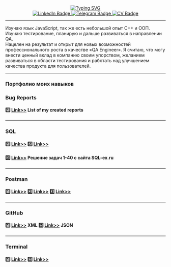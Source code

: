 <div id="badges" align="center">
  <a href="https://git.io/typing-svg"><img src="https://readme-typing-svg.herokuapp.com?font=Fira+Code&size=25&pause=500&vCenter=true&width=560&height=95&lines=Привет%F0%9F%91%8B+меня+зовут+Никита+Устинов+%f0%9f%98%8e;Это+мой+профиль+достижений+Github+%F0%9F%98%8C;Всегда+открыт+для+сотрудничества!+%f0%9f%91%8f" alt="Typing SVG" />
  </a>
</div>

<div id="badges" align="center">
  <a href="https://www.linkedin.com/in/nikitaustinov">
    <img src="https://img.shields.io/badge/Linked_In-steelblue?style=for-the-badge&logo=linkedin&logoColor=white" alt="LinkedIn Badge"/>
  </a>
  <a href="https://t.me/ipohaa">
    <img src="https://img.shields.io/badge/Telegram-steelblue?style=for-the-badge&logo=telegram&logoColor=white" alt="Telegram Badge"/>
  </a>
    <a href="https://drive.google.com/file/d/1x2d8e6eOK9qoEjCJ9Db00eBqVfYTKITz/view?usp=sharing">
    <img src="https://img.shields.io/badge/My CV-steelblue?style=for-the-badge&logo=googledrive&logoColor=white" alt="CV Badge"/>
  </a>
</div>

______
Изучаю язык JavaScript, так же есть небольшой опыт C++ и ООП.  
Изучаю тестирование, планирую и дальше развиваться в направлении QA.  
Нацелен на результат и открыт для новых возможностей профессионального роста в качестве «QA Engineer».
Я считаю, что могу внести ценный вклад в компанию своим упорством, желанием развиваться в области тестирования и работать над улучшением качества продукта для пользователей.
______

### []() Портфолио моих навыков
### []() Bug Reports
#### []() :one: [Link>>](https://docs.google.com/spreadsheets/d/17RzppNB2YIgj4jFw8O9dTf_K8lu_6yOa5zDRNsg0lFE/edit?usp=sharing) List of my created reports 
______
### []() SQL
#### :one: [Link>>](https://github.com/ipohaa/SQL/tree/main/homework1) :two: [Link>>](https://github.com/ipohaa/SQL/tree/main/homework2)
#### :three: [Link>>](https://github.com/ipohaa/SQL/tree/main/sql-ex) Решение задач 1-40 с сайта SQL-ex.ru 
______
### []() Postman
#### :one: [Link>>](https://github.com/ipohaa/Postman/tree/main/homework1) :two: [Link>>](https://github.com/ipohaa/Postman/tree/main/homework2) :three: [Link>>](https://github.com/ipohaa/Postman/tree/main/homework3)
______
### []() GitHub
#### :one: [Link>>](https://github.com/ipohaa/xml/) XML :two: [Link>>](https://github.com/ipohaa/json) JSON
______
### []() Terminal
#### :one: [Link>>](https://github.com/ipohaa/terminal/tree/main/homework1) :two: [Link>>](https://github.com/ipohaa/terminal/tree/main/homework2)

